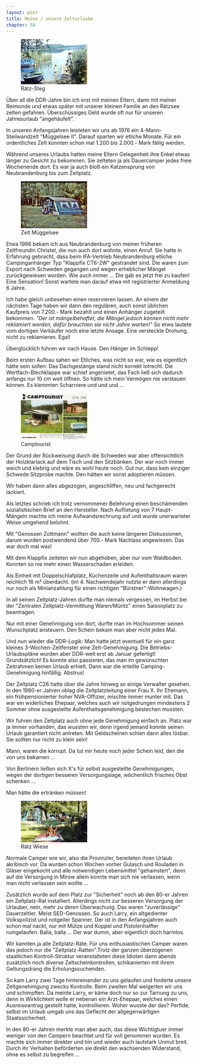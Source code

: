 ```yaml
---  
layout: post
title: Meine / unsere Zelturlaube
chapter: 58
---  
```




<figure class="left"><a href="/bilder/200.jpg" title="Klicken f&uuml;r Grossansicht" rel="facebox"><img title="Ra&#x308;tz-Steg" src="/bilder/thumb-200.png"></a><figcaption>Ra&#x308;tz-Steg</figcaption></figure>
 Über all die DDR-Jahre bin ich erst mit meinen Eltern, dann mit meiner 
Reimonde und etwas später mit unserer kleinen Familie an den Rätzsee zelten
gefahren. Überschüssiges Geld wurde oft nur für unseren Jahresurlaub
"angehäufelt".

In unseren Anfangsjahren leisteten wir uns ab 1976 ein 4-Mann-Steilwandzelt
"Müggelsee II". Darauf sparten wir etliche Monate. Für ein ordentliches Zelt
konnten schon mal 1.200 bis 2.000.- Mark fällig werden.

Während unseres Urlaubs hatten meine Eltern Gelegenheit ihre Enkel etwas
länger zu Gesicht zu bekommen. Sie zelteten ja als Dauercamper jedes freie
Wochenende dort. Es war ja auch bloß ein Katzensprung von Neubrandenburg bis
zum Zeltplatz.

<figure class="right"><a href="/bilder/201.jpg" title="Klicken f&uuml;r Grossansicht" rel="facebox"><img title="Zelt Mu&#x308;ggelsee" src="/bilder/thumb-201.png"></a><figcaption>Zelt Mu&#x308;ggelsee</figcaption></figure>
Etwa 1986 bekam ich aus Neubrandenburg von meiner früheren Zeltfreundin
Christel, die nun auch dort wohnte, einen Anruf. Sie hatte in Erfahrung
gebracht, dass beim IFA-Vertrieb Neubrandenburg etliche Campinganhänger Typ
"Klappfix CT6-2W" gestrandet sind. Die waren zum Export nach Schweden gegangen
und wegen erheblicher Mängel zurückgewiesen worden. Wie auch immer … Die gab
es jetzt frei zu kaufen! Eine Sensation! Sonst wartete man darauf etwa mit
registrierter Anmeldung 6 Jahre.

Ich habe gleich unbesehen einen reservieren lassen. An einem der nächsten Tage
haben wir dann den regulären, auch sonst üblichen Kaufpreis von 7.200.- Mark
bezahlt und einen Anhänger zugeteilt bekommen. _"Der ist mängelbehaftet, die
Mängel jedoch können nicht mehr reklamiert werden, dafür brauchten sie nicht
Jahre warten!"_ So etwa lautete vom dortigen Verkäufer noch eine letzte
Ansage. Eine versteckte Drohung, nicht zu reklamieren. Egal!

Überglücklich fuhren wir nach Hause. Den Hänger im Schlepp!

Beim ersten Aufbau sahen wir Etliches, was nicht so war, wie es eigentlich
hätte sein sollen: Das Dachgestänge stand nicht korrekt lotrecht. Die
Wertfach-Blechklappe war schief angenietet, das Fach ließ sich dadurch anfangs
nur 10 cm weit öffnen. So hätte ich mein Vermögen nie verstauen können. Es
klemmten Scharniere und und und …

<figure class="left"><a href="/bilder/202.jpg" title="Klicken f&uuml;r Grossansicht" rel="facebox"><img title="Camptourist" src="/bilder/thumb-202.png"></a><figcaption>Camptourist</figcaption></figure>
Der Grund der Rückweisung durch die Schweden war aber offensichtlich der
Holzklarlack auf dem Tisch und den Sitzbänken. Der war noch immer weich und
klebrig und wäre es wohl heute noch. Gut nur, dass kein einziger Schwede
Sitzprobe machte. Den hätten wir sonst adoptieren müssen.

Wir haben dann alles abgezogen, angeschliffen, neu und fachgerecht lackiert.

Als letztes schrieb ich trotz vernommener Belehrung einen beschämenden
sozialistischen Brief an den Hersteller. Nach Auflistung von 7 Haupt-Mängeln
machte ich meine Aufwandsrechnung auf und wurde unerwarteter Weise umgehend
belohnt.

Mit "Genossen Zottmann" wollten die auch keine längeren Diskussionen, darum
wurden postwendend über 700.- Mark Nachlass angewiesen. Das war doch mal was!

Mit dem Klappfix zelteten wir nun abgehoben, aber nur vom Waldboden. Konnten
so nie mehr einen Wasserschaden erleiden.

Als Einheit mit Doppelschlafplatz, Küchenzeile und Aufenthaltsraum waren
reichlich 16 m² überdacht. (im 4. Nachwendejahr nutzte er dann allerdings nur
noch als Minianzahlung für einen richtigen "Bürstner"-Wohnwagen.)

In all seinen Zeltplatz-Jahren durfte man niemals vergessen, im Herbst bei der
"Zentralen Zeltplatz-Vermittlung Waren/Müritz" einen Saisonplatz zu
beantragen.

Nur mit einer Genehmigung von dort, durfte man im Hochsommer seinen
Wunschplatz ansteuern. Den Schein bekam man aber nicht jedes Mal.

Und nun wieder die DDR-Logik: Man hatte jetzt eventuell für ein ganz kleines
3-Wochen-Zeitfenster eine Zelt-Genehmigung. Die Betriebs-Urlaubspläne wurden
aber DDR-weit erst ab Januar gefertigt! Grundsätzlich! Es konnte also
passieren, das man im gewünschten Zeitrahmen keinen Urlaub erhielt. Dann war
die erteilte Camping-Genehmigung hinfällig. Abstrus!

Der Zeltplatz C26 hatte über die Jahre hinweg so einige Verwalter gesehen. In
den 1980-er Jahren oblag die Zeltplatzleitung einer Frau X. Ihr Ehemann, ein
frühpensionierter hoher NVA-Offizier, mischte immer munter mit. Das war ein
widerliches Ehepaar, welches auch wir notgedrungen mindestens 2 Sommer ohne
ausgestellte Aufenthaltsgenehmigung bestechen mussten.

Wir fuhren den Zeltplatz auch ohne jede Genehmigung einfach an. Platz war ja
immer vorhanden, das wussten wir, denn irgend jemand konnte seinen Urlaub
garantiert nicht antreten. Mit Geldscheinen schien dann alles lösbar. Sie
sollten nur nicht zu klein sein!

Mann, waren die korrupt. Da tut mir heute noch jeder Schein leid, den die von
uns bekamen …

Von Berlinern ließen sich X's für selbst ausgestellte Genehmigungen, wegen der
dortigen besseren Versorgungslage, wöchentlich frisches Obst schenken …

Man hätte die ertränken müssen!

<figure class="right"><a href="/bilder/203.jpg" title="Klicken f&uuml;r Grossansicht" rel="facebox"><img title="Ra&#x308;tz Wiese" src="/bilder/thumb-203.png"></a><figcaption>Ra&#x308;tz Wiese</figcaption></figure>
 Normale Camper wie wir, also die Provinzler, bereiteten ihren Urlaub
akribisch vor. Da wurden schon Wochen vorher Gulasch und Rouladen in Gläser
eingekocht und alle notwendigen Lebensmittel "gehamstert", denn auf die
Versorgung in Mirow allein konnte man sich nie verlassen, wenn man nicht
verlassen sein wollte …

Zusätzlich wurde auf dem Platz zur "Sicherheit" noch ab den 80-er Jahren ein
Zeltplatz-Rat installiert. Allerdings nicht zur besseren Versorgung der
Urlauber, nein, mehr zu deren Überwachung. Das waren "zuverlässige"
Dauerzeltler. Meist SED-Genossen. So auch Larry, ein altgedienter
Volkspolizist und notgeiler Spanner. Der ist in den Anfangsjahren auch schon
mal nackt, nur mit Mütze und Koppel und Pistolenhalfter rumgelaufen. Balla,
balla … Der war dumm, aber eigentlich doch harmlos.

Wir kannten ja alle Zeltplatz-Räte. Für uns enthusiastischen Camper waren das
jedoch nur die "Zeltplatz-Ratten".Trotz der ganzen überzogenen staatlichen
Kontroll-Struktur veranstalteten diese Idioten dann abends zusätzlich noch
diverse Zeltscheinkontrollen, schikanierten mit ihrem Geltungsdrang die
Erholungssuchenden.

So kam Larry zwei Tage hintereinander zu uns gelaufen und forderte unsere
Zeltgenehmigung zwecks Kontrolle. Beim zweiten Mal weigerten wir uns und
schimpften. Da meinte Larry, er käme doch nur so zur Tarnung zu uns, denn in
Wirklichkeit wolle er nebenan ein Arzt-Ehepaar, welches einen Ausreiseantrag
gestellt hatte, kontrollieren. Woher wusste der das? Perfide, selbst im Urlaub
umgab uns das Geflecht der allgegenwärtigen Staatssicherheit.

In den 80-er Jahren merkte man aber auch, das diese Wichtigtuer immer weniger
von den Campern beachtet und für voll genommen wurden. Es machte sich immer
direkter und hin und wieder auch lautstark Unmut breit. Durch ihr Verhalten
beförderten sie direkt den wachsenden Widerstand, ohne es selbst zu begreifen
…

